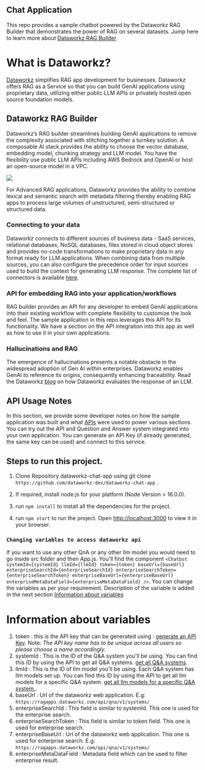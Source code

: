 ## Chat Application

This repo provides a sample chatbot powered by the Dataworkz RAG Builder that demonstrates the power of RAG on several datasets.
Jump here to learn more about [Dataworkz RAG Builder](#what-is-dataworkz)

# What is Dataworkz?
[Dataworkz](https://dataworkz.com) simplifies RAG app development for businesses. Dataworkz offers RAG as a Service so that you can build GenAI applications using proprietary data, utilizing either public LLM APIs or privately hosted open source foundation models.

## Dataworkz RAG Builder
Dataworkz’s RAG builder streamlines building GenAI applications to remove the complexity associated with stitching together a turnkey solution. A composable AI stack provides the ability to choose the vector database, embedding model, chunking strategy and LLM model. You have the flexibility use public LLM APIs including AWS Bedrock and OpenAI or host an open-source model in a VPC.

![](Dataworkz-RAG-Builder.png)

For Advanced RAG applications, Dataworkz provides the ability to combine lexical and semantic search with metadata filtering thereby enabling RAG apps to process large volumes of unstructured, semi-structured or structured data.

### Connecting to your data
Dataworkz connects to different sources of business data - SaaS services, relational databases, NoSQL databases, files stored in cloud object stores and provides no-code transformations to make proprietary data in any format ready for LLM applications. When combining data from multiple sources, you can also configure the precedence order for input sources used to build the context for generating LLM response. The complete list of connectors is available [here](https://www.dataworkz.com/connectors/). 

### API for embedding RAG into your application/workflows
RAG builder provides an API for any developer to embed GenAI applications into their existing workflow with complete flexibility to customize the look and feel. The sample application in this repo leverages this API for its functionality. We have a section on the API integration into this app as well as how to use it in your own applications.

### Hallucinations and RAG
The emergence of hallucinations presents a notable obstacle in the widespread adoption of Gen AI within enterprises. Dataworkz enables GenAI to reference its origins, consequently enhancing traceability. Read the Dataworkz  [blog](https://www.dataworkz.com/2023/12/21/how-to-evaluate-response-of-a-rag-empowered-llm/) on how Dataworkz evaluates the response of an LLM.

## API Usage Notes
In this section, we provide some developer notes on how the sample application was built and what [APIs](https://docs.dataworkz.com/product-docs/api) were used to power various sections. You can try out the API and Question and Answer system integrated into your own application. You can generate an API Key (if already generated, the same key can be used) and connect to this service.

## Steps to run this project.

1. Clone Repository dataworkz-chat-app using git clone `https://github.com/dataworkz-dev/dataworkz-chat-app` .

2. If required, install node.js for your platform (Node Version > 16.0.0).

3. run `npm install` to install all the dependencies for the project.

4. run `npm start` to run the project. Open [http://localhost:3000](http://localhost:3000) to view it in your browser.


### `Changing variables to access dataworkz api`

If you want to use any other QnA or any other llm model you would need to go inside src folder and then App.js. You'll find the component `<Chatbot systemId={systemId} llmId={llmId} token={token} baseUrl={baseUrl} enterpriseSearchId={enterpriseSearchId} enterpriseSearchToken={enterpriseSearchToken} enterpriseBaseUrl={enterpriseBaseUrl} enterpriseMetaDataField={enterpriseMetaDataField} />`.
You can change the variables as per your requirement. Description of the variable is added in the next section [Information about variables](#information-about-variables)

# Information about variables

1. token : this is the API key that can be generated using : [generate an API Key](https://docs.dataworkz.com/product-docs/api-key-generation/generate-api-key-in-dataworkz).
   Note: *The API key name has to be unique across all users so please choose a name accordingly.*
2. systemId : This is the ID of the Q&A system you'll be using. You can find this ID by using the API to get all Q&A systems. [get all Q&A systems](https://docs.dataworkz.com/product-docs/api#qna-v1-systems).
3. llmId : This is the ID of llm model you'll be using. Each Q&A system has llm models set up. You can find this ID by using the API to get all llm models for a specific Q&A system. [get all llm models for a specific Q&A system.](https://docs.dataworkz.com/product-docs/api#qna-v1-systems-systemid-llm-providers).
4. baseUrl : Url of the dataworkz web application. E.g: `https://ragapps.dataworkz.com/api/qna/v1/systems/`
5. enterpriseSearchId : This field is similar to systemId. This one is used for the enterprise search.
6. enterpriseSearchToken : This field is similar to token field. This one is used for enterprise search.
7. enterpriseBaseUrl : Url of the dataworkz web application. This one is used for enterprise search. E.g: `https://ragapps.dataworkz.com/api/qna/v1/systems/`
8. enterpriseMetaDataField : Metadata field which can be used to filter enterprise result.
